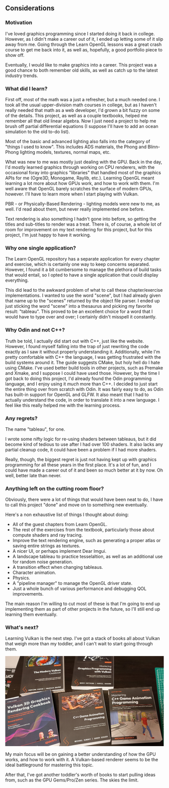 ## Considerations

###  Motivation

I've loved graphics programming since I started doing it back in college.
However, as I didn't make a career out of it, I ended up letting some of it slip away from me.
Going through the Learn OpenGL lessons was a great crash course to get me back into it,
as well as, hopefully, a good portfolio piece to show off.

Eventually, I would like to make graphics into a career.
This project was a good chance to both remember old skills, as well as catch up to the latest industry trends.

### What did I learn?

First off, most of the math was a just a refresher, but a much needed one.
I took all the usual upper-division math courses in college,
but as I haven't really needed that math as a web developer, I'd grown a bit fuzzy on some of the details.
This project, as well as a couple textbooks, helped me remember all that old linear algebra.
Now I just need a project to help me brush off partial differential equations
(I suppose I'll have to add an ocean simulation to the old to-do list).

Most of the basic and advanced lighting also falls into the category of "things I used to know".
This includes ADS materials, the Phong and Blinn-Phong lighting models, textures, normal maps, etc.

What was new to me was mostly just dealing with the GPU.
Back in the day, I'd mostly learned graphics through working on CPU renderers,
with the occasional foray into graphics "libraries" that handled most of the graphics APIs for me
(Ogre3D, Monogame, Raylib, etc.).
Learning OpenGL meant learning a lot more about how GPUs work, and how to work with them.
I'm well aware that OpenGL barely scratches the surface of modern GPUs, however.
I'll have to learn more when I start playing with Vulkan.

PBR - or Physically-Based Rendering - lighting models were new to me, as well.
I'd read about them, but never really implemented one before.

Text rendering is also something I hadn't gone into before, so getting the titles and sub-titles to render was a treat.
There is, of course, a whole lot of room for improvement on my text rendering for this project,
but for this project, I'm just happy to have it working.

### Why one single application?

The Learn OpenGL repository has a separate application for every chapter and exercise,
which is certainly one way to keep concerns separated.
However, I found it a bit cumbersome to manage the plethora of build tasks that would entail,
so I opted to have a single application that could display everything.

This did lead to the awkward problem of what to call these chapter/exercise implementations.
I wanted to use the word "scene", but I had already given that name up to the "scenes" returned by the object
file parser.
I ended up just sticking the word "scene" into a thesaurus and picking my favorite result: "tableau".
This proved to be an excellent choice for a word that I would have to type over and over;
I certainly didn't misspell it constantly.

### Why Odin and not C++?

Truth be told, I actually did start out with C++, just like the website.
However, I found myself falling into the trap of just rewriting the code exactly as I saw it without
properly understanding it.
Additionally, while I'm pretty comfortable with C++ the language,
I was getting frustrated with the build systems around it.
The guide suggests CMake, but holy hell do I hate using CMake.
I've used  better build tools in other projects, such as Premake and Xmake, and I suppose I could have used those.
However, by the time I got back to doing this project, I'd already found the Odin programming language,
and I enjoy using it _much_ more than C++.
I decided to just start the entire thing over from scratch with Odin.
It was fairly easy to do, as Odin has built-in support for OpenGL and GLFW.
It also meant that I had to actually understand the code, in order to translate it into a new language.
I feel like this really helped me with the learning process.

### Any regrets?

The name "tableau", for one.

I wrote some nifty logic for re-using shaders between tableaus,
but it did become kind of tedious to use after I had over 100 shaders.
It also lacks any partial cleanup code, it could have been a problem if I had more shaders.

Really, though, the biggest regret is just not having kept up with graphics programming for
all these years in the first place.
It's a lot of fun, and I could have made a career out of it and been so much better at it by now.
Oh well, better late than never.

### Anything left on the cutting room floor?

Obviously, there were a lot of things that would have been neat to do,
I have to call this project "done" and move on to something new eventually.

Here's a non exhaustive list of things I thought about doing:

- All of the guest chapters from Learn OpenGL.
- The rest of the exercises from the textbook, particularly those about compute shaders and ray tracing.
- Improve the text rendering engine, such as generating a proper atlas or saving entire strings as textures.
- A nicer UI, or perhaps implement Dear Imgui.
- A landscape tableau to practice tesselaltion, as well as an additional use for random noise generation.
- A transition effect when changing tableaus.
- Character animation.
- Physics.
- A "pipeline manager" to manage the OpenGL driver state.
- Just a whole bunch of various performance and debugging QOL improvements.

The main reason I'm willing to cut most of these is that I'm going to end up implementing them as part of
other projects in the future, so I'll still end up learning them eventually.

### What's next?

Learning Vulkan is the next step. I've got a stack of books all about Vulkan that weigh more than my toddler,
and I can't wait to start going through them.

![Vulkan Books](pics/vulkan_books.jpg)

My main focus will be on gaining a better understanding of how the GPU works, and how to work with it.
A Vulkan-based renderer seems to be the ideal battleground for mastering this topic.

After that, I've got another toddler's worth of books to start pulling ideas from, such as the GPU Gems/Pro/Zen series.
The skies the limit.


